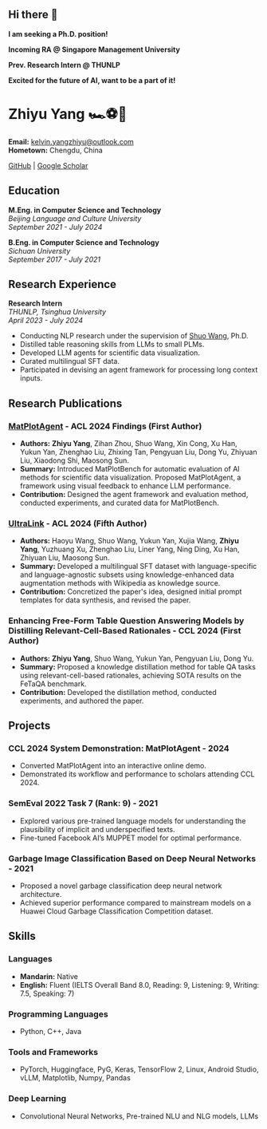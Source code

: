 ## Hi there 👋
**I am seeking a Ph.D. position!** 

**Incoming RA @ Singapore Management University**

**Prev. Research Intern @ THUNLP**

**Excited for the future of AI, want to be a part of it!**

# Zhiyu Yang 🏎️⚽🤖

**Email:** kelvin.yangzhiyu@outlook.com  
**Hometown:** Chengdu, China

[GitHub](https://github.com/KevinCL16) | [Google Scholar](https://scholar.google.com/citations?user=KLbbYf0AAAAJ&hl=en)

## Education

**M.Eng. in Computer Science and Technology**  
*Beijing Language and Culture University*  
*September 2021 - July 2024*  

**B.Eng. in Computer Science and Technology**  
*Sichuan University*  
*September 2017 - July 2021*  

## Research Experience

**Research Intern**  
*THUNLP, Tsinghua University*  
*April 2023 - July 2024*  
- Conducting NLP research under the supervision of [Shuo Wang](https://scholar.google.com/citations?user=5vm5yAMAAAAJ&hl=en), Ph.D.
- Distilled table reasoning skills from LLMs to small PLMs.
- Developed LLM agents for scientific data visualization.
- Curated multilingual SFT data.
- Participated in devising an agent framework for processing long context inputs.

## Research Publications

### [MatPlotAgent](https://arxiv.org/abs/2402.11453) - ACL 2024 Findings (First Author)
- **Authors:** **Zhiyu Yang**, Zihan Zhou, Shuo Wang, Xin Cong, Xu Han, Yukun Yan, Zhenghao Liu, Zhixing Tan, Pengyuan Liu, Dong Yu, Zhiyuan Liu, Xiaodong Shi, Maosong Sun.
- **Summary:** Introduced MatPlotBench for automatic evaluation of AI methods for scientific data visualization. Proposed MatPlotAgent, a framework using visual feedback to enhance LLM performance.
- **Contribution:** Designed the agent framework and evaluation method, conducted experiments, and curated data for MatPlotBench.

### [UltraLink](https://arxiv.org/abs/2402.04588) - ACL 2024 (Fifth Author)
- **Authors:** Haoyu Wang, Shuo Wang, Yukun Yan, Xujia Wang, **Zhiyu Yang**, Yuzhuang Xu, Zhenghao Liu, Liner Yang, Ning Ding, Xu Han, Zhiyuan Liu, Maosong Sun.
- **Summary:** Developed a multilingual SFT dataset with language-specific and language-agnostic subsets using knowledge-enhanced data augmentation methods with Wikipedia as knowledge source.
- **Contribution:** Concretized the paper's idea, designed initial prompt templates for data synthesis, and revised the paper.

### Enhancing Free-Form Table Question Answering Models by Distilling Relevant-Cell-Based Rationales - CCL 2024 (First Author)
- **Authors:** **Zhiyu Yang**, Shuo Wang, Yukun Yan, Pengyuan Liu, Dong Yu.
- **Summary:** Proposed a knowledge distillation method for table QA tasks using relevant-cell-based rationales, achieving SOTA results on the FeTaQA benchmark.
- **Contribution:** Developed the distillation method, conducted experiments, and authored the paper.

## Projects

### CCL 2024 System Demonstration: MatPlotAgent - 2024
- Converted MatPlotAgent into an interactive online demo.
- Demonstrated its workflow and performance to scholars attending CCL 2024.

### SemEval 2022 Task 7 (Rank: 9) - 2021
- Explored various pre-trained language models for understanding the plausibility of implicit and underspecified texts.
- Fine-tuned Facebook AI’s MUPPET model for optimal performance.

### Garbage Image Classification Based on Deep Neural Networks - 2021
- Proposed a novel garbage classification deep neural network architecture.
- Achieved superior performance compared to mainstream models on a Huawei Cloud Garbage Classification Competition dataset.

## Skills

### Languages
- **Mandarin:** Native
- **English:** Fluent (IELTS Overall Band 8.0, Reading: 9, Listening: 9, Writing: 7.5, Speaking: 7)

### Programming Languages
- Python, C++, Java

### Tools and Frameworks
- PyTorch, Huggingface, PyG, Keras, TensorFlow 2, Linux, Android Studio, vLLM, Matplotlib, Numpy, Pandas

### Deep Learning
- Convolutional Neural Networks, Pre-trained NLU and NLG models, LLMs


<!--
**KevinCL16/KevinCL16** is a ✨ _special_ ✨ repository because its `README.md` (this file) appears on your GitHub profile.

Here are some ideas to get you started:

- 🔭 I’m currently working on ...
- 🌱 I’m currently learning ...
- 👯 I’m looking to collaborate on ...
- 🤔 I’m looking for help with ...
- 💬 Ask me about ...
- 📫 How to reach me: ...
- 😄 Pronouns: ...
- ⚡ Fun fact: ...
-->
